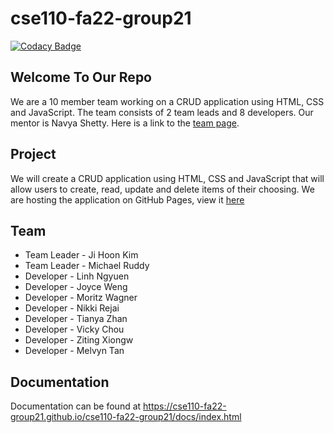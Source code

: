 # cse110-fa22-group21

[![Codacy Badge](https://app.codacy.com/project/badge/Grade/f56e0d60dad14c19aa3529e30eb0c4f7)](https://www.codacy.com/gh/cse110-fa22-group21/cse110-fa22-group21/dashboard?utm_source=github.com&utm_medium=referral&utm_content=cse110-fa22-group21/cse110-fa22-group21&utm_campaign=Badge_Grade)

## Welcome To Our Repo

We are a 10 member team working on a CRUD application using HTML, CSS and JavaScript. The team consists of 2 team leads and 8 developers. Our mentor is Navya Shetty. Here is a link to the [team page](admin/team.md).

## Project

We will create a CRUD application using HTML, CSS and JavaScript that will allow users to create, read, update and delete items of their choosing. We are hosting the application on GitHub Pages, view it [here](https://cse110-fa22-group21.github.io/cse110-fa22-group21/)

## Team

-   Team Leader - Ji Hoon Kim
-   Team Leader - Michael Ruddy
-   Developer - Linh Ngyuen
-   Developer - Joyce Weng
-   Developer - Moritz Wagner
-   Developer - Nikki Rejai
-   Developer - Tianya Zhan
-   Developer - Vicky Chou
-   Developer - Ziting Xiongw
-   Developer - Melvyn Tan

## Documentation

Documentation can be found at
https://cse110-fa22-group21.github.io/cse110-fa22-group21/docs/index.html

